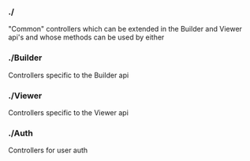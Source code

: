 ### ./
"Common" controllers which can be extended in the Builder and Viewer api's and whose methods can be used by either

### ./Builder
Controllers specific to the Builder api

### ./Viewer
Controllers specific to the Viewer api

### ./Auth
Controllers for user auth